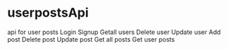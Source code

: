 # userpostsApi
api for user posts 
Login 
Signup
Getall users
Delete user
Update user
Add post
Delete post
Update post
Get all posts
Get user posts
